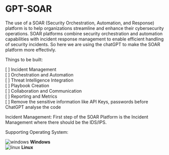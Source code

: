# GPT-SOAR
The use of a SOAR (Security Orchestration, Automation, and Response) platform is to help organizations streamline and enhance their cybersecurity operations. SOAR platforms combine security orchestration and automation capabilities with incident response management to enable efficient handling of security incidents. So here we are using the chatGPT to make the SOAR platform more effectivly.

Things to be built:

[ ] Incident Management <br/>
[ ] Orchestration and Automation <br/>
[ ] Threat Intelligence Integration <br/>
[ ] Playbook Creation <br/>
[ ] Collaboration and Communication <br/>
[ ] Reporting and Metrics <br/>
[ ] Remove the sensitive information like API Keys, passwords before ChatGPT analyse the code <br/>

Incident Management:
First step of the SOAR Platform is the Incident Management where there should be the IDS/IPS.


Supporting Operating System:

![windows](https://github.com/katesaikishore/GPT-SOAR/assets/10182914/ff782a97-b3cd-4ac0-80a9-1b0535c52e57) <b>Windows</b><br>
![linux](https://github.com/katesaikishore/GPT-SOAR/assets/10182914/44b79ea7-80c9-4786-ac0e-321072c8db35) <b>Linux</b>

